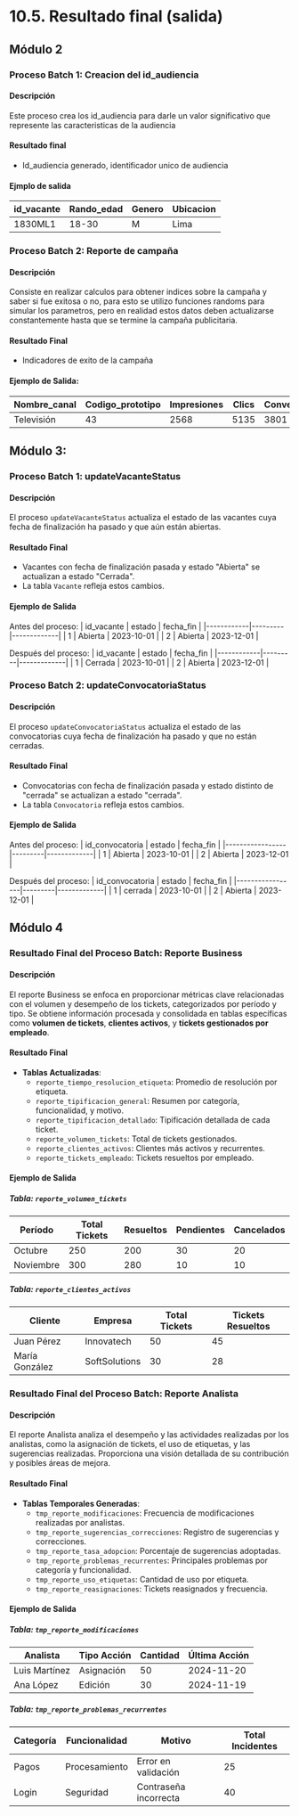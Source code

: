 # 10.5. Resultado final (salida)
## Módulo 2
### Proceso Batch 1: Creacion del id_audiencia

#### Descripción
Este proceso crea los id_audiencia para darle un valor significativo que represente las caracteristicas de la audiencia

#### Resultado final
- Id_audiencia generado, identificador unico de audiencia

#### Ejmplo de salida
| id_vacante | Rando_edad  | Genero   |Ubicacion|
|------------|---------|-------------|--------|
| 1830ML1          | 18-30 | M  |Lima|


### Proceso Batch 2: Reporte de campaña

#### Descripción
Consiste en realizar calculos para obtener indices sobre la campaña y saber si fue exitosa o no, para esto se utilizo funciones randoms para simular los parametros, pero en realidad estos datos deben actualizarse constantemente hasta que se termine la campaña publicitaria.

#### Resultado Final
- Indicadores de exito de la campaña

#### Ejemplo de Salida:

| Nombre_canal | Codigo_prototipo | Impresiones | Clics | Conversiones  | CTR(%)  | Tasa_conversiones(%)  | Costo_conversion(%)  |
|------------|---------|-------------|------------|---------|-------------|------------|---------|
| Televisión     | 43 | 2568  | 5135     | 3801| 3757  | 74.02  | 98.84 |2.07| 



## Módulo 3:
### Proceso Batch 1: updateVacanteStatus

#### Descripción
El proceso `updateVacanteStatus` actualiza el estado de las vacantes cuya fecha de finalización ha pasado y que aún están abiertas.

#### Resultado Final
- Vacantes con fecha de finalización pasada y estado "Abierta" se actualizan a estado "Cerrada".
- La tabla `Vacante` refleja estos cambios.

#### Ejemplo de Salida
Antes del proceso:
| id_vacante | estado  | fecha_fin   |
|------------|---------|-------------|
| 1          | Abierta | 2023-10-01  |
| 2          | Abierta | 2023-12-01  |

Después del proceso:
| id_vacante | estado  | fecha_fin   |
|------------|---------|-------------|
| 1          | Cerrada | 2023-10-01  |
| 2          | Abierta | 2023-12-01  |

### Proceso Batch 2: updateConvocatoriaStatus

#### Descripción
El proceso `updateConvocatoriaStatus` actualiza el estado de las convocatorias cuya fecha de finalización ha pasado y que no están cerradas.

#### Resultado Final
- Convocatorias con fecha de finalización pasada y estado distinto de "cerrada" se actualizan a estado "cerrada".
- La tabla `Convocatoria` refleja estos cambios.

#### Ejemplo de Salida
Antes del proceso:
| id_convocatoria | estado  | fecha_fin   |
|-----------------|---------|-------------|
| 1               | Abierta | 2023-10-01  |
| 2               | Abierta | 2023-12-01  |

Después del proceso:
| id_convocatoria | estado  | fecha_fin   |
|-----------------|---------|-------------|
| 1               | cerrada | 2023-10-01  |
| 2               | Abierta | 2023-12-01  |

## Módulo 4

### **Resultado Final del Proceso Batch: Reporte Business**

#### **Descripción**
El reporte Business se enfoca en proporcionar métricas clave relacionadas con el volumen y desempeño de los tickets, categorizados por período y tipo. Se obtiene información procesada y consolidada en tablas específicas como **volumen de tickets**, **clientes activos**, y **tickets gestionados por empleado**.

#### **Resultado Final**
- **Tablas Actualizadas**:
  - `reporte_tiempo_resolucion_etiqueta`: Promedio de resolución por etiqueta.
  - `reporte_tipificacion_general`: Resumen por categoría, funcionalidad, y motivo.
  - `reporte_tipificacion_detallado`: Tipificación detallada de cada ticket.
  - `reporte_volumen_tickets`: Total de tickets gestionados.
  - `reporte_clientes_activos`: Clientes más activos y recurrentes.
  - `reporte_tickets_empleado`: Tickets resueltos por empleado.

#### **Ejemplo de Salida**
##### Tabla: `reporte_volumen_tickets`
| Período   | Total Tickets | Resueltos | Pendientes | Cancelados |
|-----------|---------------|-----------|------------|------------|
| Octubre   | 250           | 200       | 30         | 20         |
| Noviembre | 300           | 280       | 10         | 10         |

##### Tabla: `reporte_clientes_activos`
| Cliente          | Empresa         | Total Tickets | Tickets Resueltos |
|------------------|-----------------|---------------|--------------------|
| Juan Pérez       | Innovatech      | 50            | 45                 |
| María González   | SoftSolutions   | 30            | 28                 |


### **Resultado Final del Proceso Batch: Reporte Analista**

#### **Descripción**
El reporte Analista analiza el desempeño y las actividades realizadas por los analistas, como la asignación de tickets, el uso de etiquetas, y las sugerencias realizadas. Proporciona una visión detallada de su contribución y posibles áreas de mejora.

#### **Resultado Final**
- **Tablas Temporales Generadas**:
  - `tmp_reporte_modificaciones`: Frecuencia de modificaciones realizadas por analistas.
  - `tmp_reporte_sugerencias_correcciones`: Registro de sugerencias y correcciones.
  - `tmp_reporte_tasa_adopcion`: Porcentaje de sugerencias adoptadas.
  - `tmp_reporte_problemas_recurrentes`: Principales problemas por categoría y funcionalidad.
  - `tmp_reporte_uso_etiquetas`: Cantidad de uso por etiqueta.
  - `tmp_reporte_reasignaciones`: Tickets reasignados y frecuencia.

#### **Ejemplo de Salida**
##### Tabla: `tmp_reporte_modificaciones`
| Analista         | Tipo Acción  | Cantidad | Última Acción      |
|------------------|--------------|----------|--------------------|
| Luis Martínez    | Asignación   | 50       | 2024-11-20         |
| Ana López        | Edición      | 30       | 2024-11-19         |

##### Tabla: `tmp_reporte_problemas_recurrentes`
| Categoría      | Funcionalidad   | Motivo                  | Total Incidentes |
|----------------|-----------------|-------------------------|------------------|
| Pagos          | Procesamiento  | Error en validación     | 25               |
| Login          | Seguridad      | Contraseña incorrecta   | 40               |


